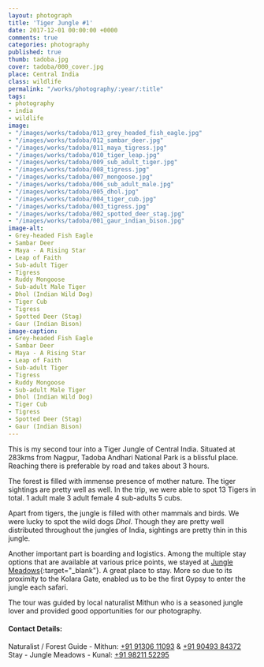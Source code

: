 ```yaml
---
layout: photograph
title: 'Tiger Jungle #1'
date: 2017-12-01 00:00:00 +0000
comments: true
categories: photography
published: true
thumb: tadoba.jpg
cover: tadoba/000_cover.jpg
place: Central India
class: wildlife
permalink: "/works/photography/:year/:title"
tags:
- photography
- india
- wildlife
image:
- "/images/works/tadoba/013_grey_headed_fish_eagle.jpg"
- "/images/works/tadoba/012_sambar_deer.jpg"
- "/images/works/tadoba/011_maya_tigress.jpg"
- "/images/works/tadoba/010_tiger_leap.jpg"
- "/images/works/tadoba/009_sub_adult_tiger.jpg"
- "/images/works/tadoba/008_tigress.jpg"
- "/images/works/tadoba/007_mongoose.jpg"
- "/images/works/tadoba/006_sub_adult_male.jpg"
- "/images/works/tadoba/005_dhol.jpg"
- "/images/works/tadoba/004_tiger_cub.jpg"
- "/images/works/tadoba/003_tigress.jpg"
- "/images/works/tadoba/002_spotted_deer_stag.jpg"
- "/images/works/tadoba/001_gaur_indian_bison.jpg"
image-alt:
- Grey-headed Fish Eagle
- Sambar Deer
- Maya - A Rising Star
- Leap of Faith
- Sub-adult Tiger
- Tigress
- Ruddy Mongoose
- Sub-adult Male Tiger
- Dhol (Indian Wild Dog)
- Tiger Cub
- Tigress
- Spotted Deer (Stag)
- Gaur (Indian Bison)
image-caption:
- Grey-headed Fish Eagle
- Sambar Deer
- Maya - A Rising Star
- Leap of Faith
- Sub-adult Tiger
- Tigress
- Ruddy Mongoose
- Sub-adult Male Tiger
- Dhol (Indian Wild Dog)
- Tiger Cub
- Tigress
- Spotted Deer (Stag)
- Gaur (Indian Bison)
---
```

This is my second tour into a Tiger Jungle of Central India. Situated at 283kms from Nagpur, Tadoba Andhari National Park is a blissful place. Reaching there is preferable by road and takes about 3 hours.

The forest is filled with immense presence of mother nature. The tiger sightings are pretty well as well. In the trip, we were able to spot 13 Tigers in total. 1 adult male 3 adult female 4 sub-adults 5 cubs.

Apart from tigers, the jungle is filled with other mammals and birds. We were lucky to spot the wild dogs _Dhol_. Though they are pretty well distributed throughout the jungles of India, sightings are pretty thin in this jungle.

Another important part is boarding and logistics. Among the multiple stay options that are available at various price points, we stayed at [Jungle Meadows](https://goo.gl/maps/7CE1BNBnbe32){:target="_blank"}. A great place to stay. More so due to its proximity to the Kolara Gate, enabled us to be the first Gypsy to enter the jungle each safari.

The tour was guided by local naturalist Mithun who is a seasoned jungle lover and provided good opportunities for our photography.

#### Contact Details:

Naturalist / Forest Guide - Mithun: [+91 91306 11093](tel:+919130611093) & [+91 90493 84372](tel:+919049384372)<br>Stay - Jungle Meadows - Kunal: [+91 98211 52295](tel:+919821152295)